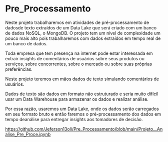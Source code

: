 # Pre_Processamento
Neste projeto trabalharemos em atividades de pré-processamento de dadosde texto extraídos de um Data Lake que será criado com um banco de dados NoSQL, o MongoDB.  O projeto tem um nível de complexidade um pouco mais alto pois trabalharemos com dados extraídos em tempo real de um banco de dados.

Toda empresa que tem presença na internet pode estar interessada em extrair insights de comentários de usuários sobre seus produtos ou serviços, sobre concorrentes, sobre o mercado ou sobre suas próprias preferências.

Neste projeto teremos em mãos dados de texto simulando comentários de usuários.

Dados de texto são dados em formato não estruturado e seria muito difícil usar um Data Warehouse para armazenar os dados e realizar análise.

Por essa razão, usaremos um Data Lake, onde os dados serão carregados em seu formato bruto e então faremos o pré-processamento dos dados em tempo deanálise para entregar insights aos tomadores de decisão.

https://github.com/Jeferson13oli/Pre_Processamento/blob/main/Projeto__Analise_Pre_Proce.ipynb
